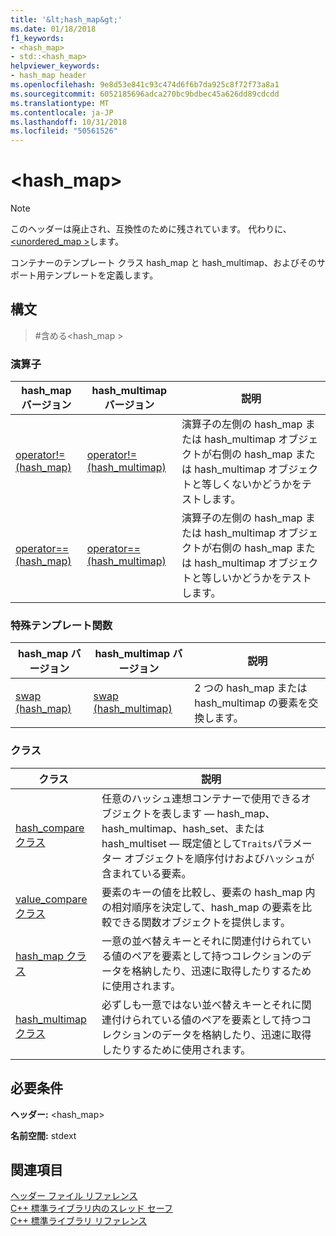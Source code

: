 ```yaml
---
title: '&lt;hash_map&gt;'
ms.date: 01/18/2018
f1_keywords:
- <hash_map>
- std::<hash_map>
helpviewer_keywords:
- hash_map header
ms.openlocfilehash: 9e8d53e841c93c474d6f6b7da925c8f72f73a8a1
ms.sourcegitcommit: 6052185696adca270bc9bdbec45a626dd89cdcdd
ms.translationtype: MT
ms.contentlocale: ja-JP
ms.lasthandoff: 10/31/2018
ms.locfileid: "50561526"
---
```

# <a name="lthashmapgt"></a>&lt;hash_map&gt;

> [!NOTE]
> このヘッダーは廃止され、互換性のために残されています。 代わりに、 [ \<unordered_map >](unordered-map.md)します。

コンテナーのテンプレート クラス hash_map と hash_multimap、およびそのサポート用テンプレートを定義します。

## <a name="syntax"></a>構文

> #<a name="include-hashmap"></a>含める\<hash_map >

### <a name="operators"></a>演算子

|hash_map バージョン|hash_multimap バージョン|説明|
|-----------------------|----------------------------|-----------------|
|[operator!= (hash_map)](hash-map-operators.md#op_neq)|[operator!=(hash_multimap)](hash-map-operators.md#op_neq_mm)|演算子の左側の hash_map または hash_multimap オブジェクトが右側の hash_map または hash_multimap オブジェクトと等しくないかどうかをテストします。|
|[operator== (hash_map)](hash-map-operators.md#op_eq_eq)|[operator== (hash_multimap)](hash-map-operators.md#op_eq_eq_mm)|演算子の左側の hash_map または hash_multimap オブジェクトが右側の hash_map または hash_multimap オブジェクトと等しいかどうかをテストします。|

### <a name="specialized-template-functions"></a>特殊テンプレート関数

|hash_map バージョン|hash_multimap バージョン|説明|
|-----------------------|----------------------------|-----------------|
|[swap (hash_map)](hash-map-class.md#swap)|[swap (hash_multimap)](hash-multimap-class.md#swap)|2 つの hash_map または hash_multimap の要素を交換します。|

### <a name="classes"></a>クラス

|クラス|説明|
|-|-|
|[hash_compare クラス](hash-compare-class.md)|任意のハッシュ連想コンテナーで使用できるオブジェクトを表します — hash_map、hash_multimap、hash_set、または hash_multiset — 既定値として`Traits`パラメーター オブジェクトを順序付けおよびハッシュが含まれている要素。|
|[value_compare クラス](value-compare-class.md)|要素のキーの値を比較し、要素の hash_map 内の相対順序を決定して、hash_map の要素を比較できる関数オブジェクトを提供します。|
|[hash_map クラス](hash-map-class.md)|一意の並べ替えキーとそれに関連付けられている値のペアを要素として持つコレクションのデータを格納したり、迅速に取得したりするために使用されます。|
|[hash_multimap クラス](hash-multimap-class.md)|必ずしも一意ではない並べ替えキーとそれに関連付けられている値のペアを要素として持つコレクションのデータを格納したり、迅速に取得したりするために使用されます。|

## <a name="requirements"></a>必要条件

**ヘッダー:** \<hash_map>

**名前空間:** stdext

## <a name="see-also"></a>関連項目

[ヘッダー ファイル リファレンス](cpp-standard-library-header-files.md)<br/>
[C++ 標準ライブラリ内のスレッド セーフ](thread-safety-in-the-cpp-standard-library.md)<br/>
[C++ 標準ライブラリ リファレンス](cpp-standard-library-reference.md)

